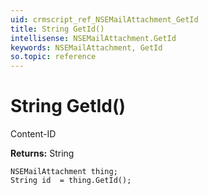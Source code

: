 ```yaml
---
uid: crmscript_ref_NSEMailAttachment_GetId
title: String GetId()
intellisense: NSEMailAttachment.GetId
keywords: NSEMailAttachment, GetId
so.topic: reference
---
```


# String GetId()

Content-ID

**Returns:** String

```crmscript
NSEMailAttachment thing;
String id  = thing.GetId();
```

